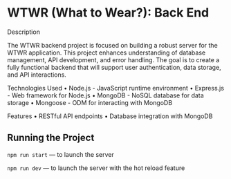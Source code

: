 # WTWR (What to Wear?): Back End

Description

The WTWR backend project is focused on building a robust server for the WTWR application. This project enhances understanding of database management, API development, and error handling. The goal is to create a fully functional backend that will support user authentication, data storage, and API interactions.

Technologies Used
• Node.js - JavaScript runtime environment
• Express.js - Web framework for Node.js
• MongoDB - NoSQL database for data storage
• Mongoose - ODM for interacting with MongoDB

Features
• RESTful API endpoints
• Database integration with MongoDB

## Running the Project

`npm run start` — to launch the server

`npm run dev` — to launch the server with the hot reload feature
